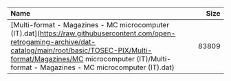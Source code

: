 |Name|Size|
|:---|---:|
|[Multi-format - Magazines - MC microcomputer (IT).dat](https://raw.githubusercontent.com/open-retrogaming-archive/dat-catalog/main/root/basic/TOSEC-PIX/Multi-format/Magazines/MC microcomputer (IT)/Multi-format - Magazines - MC microcomputer (IT).dat)|83809|
